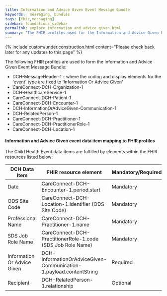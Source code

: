 ```yaml
---
title: Information and Advice Given Event Message Bundle
keywords:  messaging, bundles
tags: [fhir,messaging]
sidebar: foundations_sidebar
permalink: explore_information_and_advice_given.html
summary: "The FHIR profiles used for the Information and Advice Given Event Message Bundle"
---
```

{% include custom/under.construction.html content="Please check back later for any updates to this page" %}

The following FHIR profiles are used to form the Information and Advice Given Event Message Bundle:

- DCH-MessageHeader-1 - where the coding and display elements for the 'event' type are fixed to 'Information Or Advice Given'
- CareConnect-DCH-Organization-1
- DCH-HealthcareService-1
- CareConnect-DCH-Patient-1
- CareConnect-DCH-Encounter-1
- DCH-InformationOrAdviceGiven-Communication-1
- DCH-RelatedPerson-1
- CareConnect-DCH-Practitioner-1
- CareConnect-DCH-PractitionerRole-1
- CareConnect-DCH-Location-1

#### Information and Advice Given event data item mapping to FHIR profiles ###

The Child Health Event data items are fulfilled by elements within the FHIR resources listed below:

| DCH Data Item               | FHIR resource element                                               | Mandatory/Required/Optional |
|-----------------------------|---------------------------------------------------------------------|-----------------------------|
| Date                        | CareConnect-DCH-Encounter-1.period.start                            | Mandatory                   |
| ODS Site Code               | CareConnect-DCH-Location-1.identifier (ODS Site Code)               | Mandatory                   |
| Professional Name           | CareConnect-DCH-Practitioner-1.name                                 | Mandatory                   |
| SDS Job Role Name           | CareConnect-DCH-PractitionerRole-1.code (SDS Job Role Name) 		| Mandatory                   |
| Information Or Advice Given | DCH-InformationOrAdviceGiven-Communication-1.payload.contentString  | Required                    |
| Recipient                   | DCH-RelatedPerson-1.relationship                                    | Optional                    |